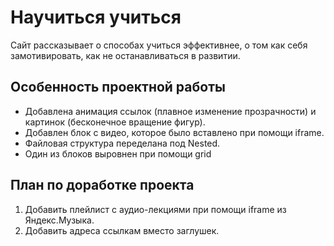 # Научиться учиться

Сайт раccказывает о способах учиться эффективнее, о том как себя замотивировать, как не останавливаться в развитии.

## Особенность проектной работы

* Добавлена анимация ссылок (плавное изменение прозрачности) и картинок (бесконечное вращение фигур).
* Добавлен блок с видео, которое было вставлено при помощи iframe.
* Файловая структура переделана под Nested.
* Один из блоков выровнен при помощи grid

## План по доработке проекта

1. Добавить плейлист с аудио-лекциями при помощи iframe из Яндекс.Музыка.
2. Добавить адреса ссылкам вместо заглушек.
